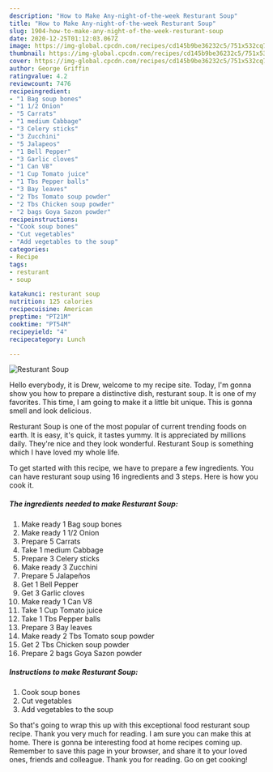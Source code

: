 ```yaml
---
description: "How to Make Any-night-of-the-week Resturant Soup"
title: "How to Make Any-night-of-the-week Resturant Soup"
slug: 1904-how-to-make-any-night-of-the-week-resturant-soup
date: 2020-12-25T01:12:03.067Z
image: https://img-global.cpcdn.com/recipes/cd145b9be36232c5/751x532cq70/resturant-soup-recipe-main-photo.jpg
thumbnail: https://img-global.cpcdn.com/recipes/cd145b9be36232c5/751x532cq70/resturant-soup-recipe-main-photo.jpg
cover: https://img-global.cpcdn.com/recipes/cd145b9be36232c5/751x532cq70/resturant-soup-recipe-main-photo.jpg
author: George Griffin
ratingvalue: 4.2
reviewcount: 7476
recipeingredient:
- "1 Bag soup bones"
- "1 1/2 Onion"
- "5 Carrats"
- "1 medium Cabbage"
- "3 Celery sticks"
- "3 Zucchini"
- "5 Jalapeos"
- "1 Bell Pepper"
- "3 Garlic cloves"
- "1 Can V8"
- "1 Cup Tomato juice"
- "1 Tbs Pepper balls"
- "3 Bay leaves"
- "2 Tbs Tomato soup powder"
- "2 Tbs Chicken soup powder"
- "2 bags Goya Sazon powder"
recipeinstructions:
- "Cook soup bones"
- "Cut vegetables"
- "Add vegetables to the soup"
categories:
- Recipe
tags:
- resturant
- soup

katakunci: resturant soup 
nutrition: 125 calories
recipecuisine: American
preptime: "PT21M"
cooktime: "PT54M"
recipeyield: "4"
recipecategory: Lunch

---
```



![Resturant Soup](https://img-global.cpcdn.com/recipes/cd145b9be36232c5/751x532cq70/resturant-soup-recipe-main-photo.jpg)

Hello everybody, it is Drew, welcome to my recipe site. Today, I'm gonna show you how to prepare a distinctive dish, resturant soup. It is one of my favorites. This time, I am going to make it a little bit unique. This is gonna smell and look delicious.



Resturant Soup is one of the most popular of current trending foods on earth. It is easy, it's quick, it tastes yummy. It is appreciated by millions daily. They're nice and they look wonderful. Resturant Soup is something which I have loved my whole life.


To get started with this recipe, we have to prepare a few ingredients. You can have resturant soup using 16 ingredients and 3 steps. Here is how you cook it.

<!--inarticleads1-->

##### The ingredients needed to make Resturant Soup:

1. Make ready 1 Bag soup bones
1. Make ready 1 1/2 Onion
1. Prepare 5 Carrats
1. Take 1 medium Cabbage
1. Prepare 3 Celery sticks
1. Make ready 3 Zucchini
1. Prepare 5 Jalapeños
1. Get 1 Bell Pepper
1. Get 3 Garlic cloves
1. Make ready 1 Can V8
1. Take 1 Cup Tomato juice
1. Take 1 Tbs Pepper balls
1. Prepare 3 Bay leaves
1. Make ready 2 Tbs Tomato soup powder
1. Get 2 Tbs Chicken soup powder
1. Prepare 2 bags Goya Sazon powder




<!--inarticleads2-->

##### Instructions to make Resturant Soup:

1. Cook soup bones
1. Cut vegetables
1. Add vegetables to the soup




So that's going to wrap this up with this exceptional food resturant soup recipe. Thank you very much for reading. I am sure you can make this at home. There is gonna be interesting food at home recipes coming up. Remember to save this page in your browser, and share it to your loved ones, friends and colleague. Thank you for reading. Go on get cooking!
